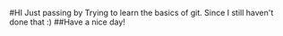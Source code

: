 #HI
Just passing by
Trying to learn the basics of git.
Since I still haven't done that :)
##Have a nice day!
